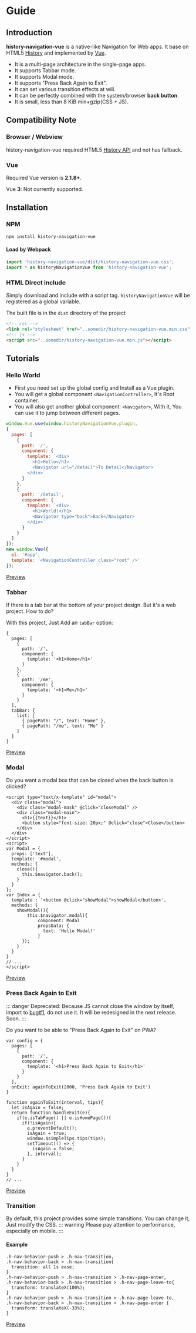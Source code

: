 # Guide
## Introduction
<!-- a native-like **Navigation** for web apps. -->
<!-- **history-navigation-vue** is A native-like **Navigation** for Web apps. It base on HTML5 [History](https://developer.mozilla.org/en-US/docs/Web/API/History) and implemented by [Vue](https://vuejs.org/). It is a multi-page **architecture** in the single-page, which can be perfectly combined with the system/browser **back button**, you can happily use it to build modern web apps with a native experience. -->

**history-navigation-vue** is a native-like Navigation for Web apps. It base on HTML5 [History](https://developer.mozilla.org/en-US/docs/Web/API/History) and implemented by [Vue](https://vuejs.org/).
- It is a multi-page architecture in the single-page apps.
- It supports Tabbar mode.
- It supports Modal mode.
- It supports "Press Back Again to Exit".
- It can set various transition effects at will.
- It can be perfectly combined with the system/browser **back button**. 
- It is small, less than 8 KiB min+gzip(CSS + JS).
<!-- You can use it happily to build modern web apps with a **native experience**.  -->

## Compatibility Note
### Browser / Webview
history-navigation-vue required HTML5 [History API](https://developer.mozilla.org/en-US/docs/Web/API/History) and not has fallback.


 <!-- Some very old browsers may not supported. You’d better check first and provide hints:
```js
if(!history || !history.pushState){
  var error = new Error("Sorry, You Your browser doesn't support history");
  document.write(error.message);
  throw error;
}
``` -->


### Vue
Required Vue version is **2.1.8+**. 

Vue **3**: Not currently supported.

<!-- Due to some differences outside the documentation, it is currently **not supported**. -->

## Installation
### NPM
```shell
npm install history-navigation-vue
```
#### Load by Webpack
```js
import 'history-navigation-vue/dist/history-navigation-vue.css';
import * as historyNavigationVue from 'history-navigation-vue';
```
### HTML Direct include
Simply download and include with a script tag. `historyNavigationVue` will be registered as a global variable.

The built file is in the `dist` directory of the project
```html
<!-- css -->
<link rel="stylesheet" href="..somedir/history-navigation-vue.min.css" />
<!-- js -->
<script src="..somedir/history-navigation-vue.min.js"></script>
```

## Tutorials


### Hello World
- First you need set up the global config and Install as a Vue plugin.
- You will get a global component `<NavigationController>`, It's Root container.
- You will also get another global component:  `<Navigator>`, With it, You can use it to jump between different pages.
```js
window.Vue.use(window.historyNavigationVue.plugin, 
{
  pages: [
    {
      path: '/',
      component: {
        template: `<div>
          <h1>Hello</h1>
          <Navigator url="/detail">To Detail</Navigator>
        </div>`
      }
    },
    {
      path: '/detail',
      component: {
        template: `<div>
          <h1>World!</h1>
          <Navigator type="back">Back</Navigator>
        </div>`
      }
    }
  ]
});
new window.Vue({
  el: '#app',
  template: '<NavigationController class="root" />'
});
```
[Preview](https://hezedu.github.io/history-navigation-vue/examples/two-pages.html)


### Tabbar
If there is a tab bar at the bottom of your project design. But it's a web project. How to do?

With this project, Just Add an `tabBar` option:
```js{16-21}
{
  pages: [
    {
      path: '/',
      component: {
        template: '<h1>Home</h1>'
      }
    },
    {
      path: '/me',
      component: {
        template: '<h1>Me</h1>'
      }
    }
  ],
  tabBar: {
    list: [
      { pagePath: "/", text: "Home" },
      { pagePath: "/me", text: "Me" }
    ]
  }
}
```

<!-- simple single HTML Example -->
<!-- [Source](https://github.com/hezedu/history-navigation-vue/tree/main/docshttps://hezedu.github.io/history-navigation-vue/examples/tabbar.html) -->
[Preview](https://hezedu.github.io/history-navigation-vue/examples/tabbar.html)

### Modal
Do you want a modal box that can be closed when the back button is clicked?
```html{11-19,24-29}
<script type="text/x-template" id="modal">
  <div class="modal">
    <div class="modal-mask" @click="closeModal" />
    <div class="modal-main">
      <h1>{{text}}</h1>
      <button style="font-size: 20px;" @click="close">Close</button>
    </div>
  </div>
</script>
<script>
var Modal = {
  props: ['text'],
  template: '#modal',
  methods: {
    close(){
      this.$navigator.back();
    }
  }
};
var Index = {
  template : '<button @click="showModal">showModal</button>',
  methods: {
    showModal(){
        this.$navigator.modal({
            component: Modal
            propsData: {
              text: 'Hello Modal!'
            }
      });
    }
  }
}
// ...
</script>
```
[Preview](https://hezedu.github.io/history-navigation-vue/examples/modal.html)

### Press Back Again to Exit
::: danger
Deprecated: Because JS cannot close the window by itself, import to [bug#1](https://github.com/hezedu/history-navigation-vue/issues/1), do not use it. It will be redesigned in the next release. Soon.
:::

Do you want to be able to "Press Back Again to Exit" on PWA?
```js{10,13-27}
var config = {
  pages: [
    {
      path: '/',
      component: {
        template: '<h1>Press Back Again to Exit</h1>'
      }
    }
  ],
  onExit: againToExit(2000, 'Press Back Again to Exit')
}

function againToExit(interval, tips){
  let isAgain = false;
  return function handleExit(e){
    if(e.isTabPage() || e.isHomePage()){
      if(!isAgain){
        e.preventDefault();
        isAgain = true;
        window.$simpleTips.tips(tips);
        setTimeout(() => {
          isAgain = false;
        }, interval);
      }
    }
  }
}
// ...
```
[Preview](https://hezedu.github.io/history-navigation-vue/examples/graceful-exit.html)
### Transition
By default, this project provides some simple transitions. You can change it, Just modify the CSS.
::: warning
Please pay attention to performance, especially on mobile.
:::

#### Example
```css{3,11}
.h-nav-behavior-push > .h-nav-transition,
.h-nav-behavior-back > .h-nav-transition{
  transition: all 1s ease;
}
.h-nav-behavior-push > .h-nav-transition > .h-nav-page-enter,
.h-nav-behavior-back > .h-nav-transition > .h-nav-page-leave-to{
  transform: translateX(100%);
}
.h-nav-behavior-push > .h-nav-transition > .h-nav-page-leave-to,
.h-nav-behavior-back > .h-nav-transition > .h-nav-page-enter {
  transform: translateX(-33%);
}
```
[Preview](https://hezedu.github.io/history-navigation-vue/examples/transition-simple.html)




